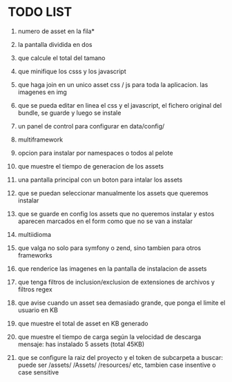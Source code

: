 # TODO LIST

1. numero de asset en la fila*

2. la pantalla dividida en dos

3. que calcule el total del tamano

4. que minifique los csss y los javascript

5. que haga join en un unico asset css / js para toda la aplicacion. las imagenes en img

6. que se pueda editar en linea el css y el javascript, el fichero original del bundle, se guarde y luego se instale

7. un panel de control para configurar en data/config/

8. multiframework

9. opcion para instalar por namespaces o todos al pelote

10. que muestre el tiempo de generacion de los assets

11. una pantalla principal con un boton para intalar los assets

12. que se puedan seleccionar manualmente los assets que queremos instalar

13. que se guarde en config los assets que no queremos instalar y estos aparecen marcados en el form como que no se van a instalar

14. multiidioma

15. que valga no solo para symfony o zend, sino tambien para otros frameworks

16. que renderice las imagenes en la pantalla de instalacion de assets

17. que tenga filtros de inclusion/exclusion de extensiones de archivos y filtros regex

18. que avise cuando un asset sea demasiado grande, que ponga el limite el usuario en KB

19. que muestre el total de asset en KB generado

20. que muestre el tiempo de carga según la velocidad de descarga
    mensaje: has instalado 5 assets (total 45KB)

21. que se configure la raiz del proyecto y el token de subcarpeta a buscar: puede ser /assets/ /Assets/ /resources/ etc, tambien case insentive o case sensitive
